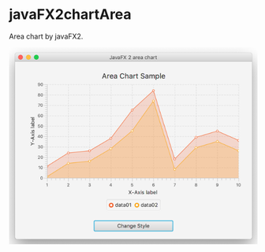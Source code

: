 # javaFX2chartArea

Area chart by javaFX2.

![javaFX2chartArea](https://github.com/63rabbits/javaFX2chartArea/blob/master/javaFX2chartArea.png?raw=true)
